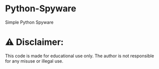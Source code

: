 # Python-Spyware
Simple Python Spyware

# ⚠️ Disclaimer:
This code is made for educational use only.
The author is not responsible for any misuse or illegal use.
